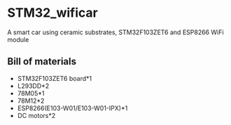 # STM32_wificar
A smart car using ceramic substrates, STM32F103ZET6 and ESP8266 WiFi module

Bill of materials
------------------
* STM32F103ZET6 board\*1
* L293DD\*2
* 78M05\*1
* 78M12\*2
* ESP8266(E103-W01/E103-W01-IPX)\*1
* DC motors\*2
